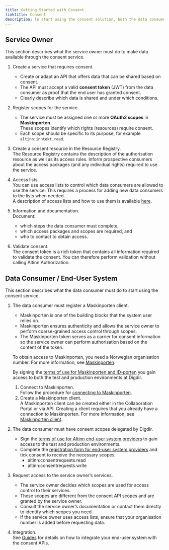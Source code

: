 ```yaml
---
title: Getting Started with Consent
linktitle: Consent
description: To start using the consent solution, both the data consumer (end-user system) and the service owner must complete a few steps to configure the setup.
---
```


## Service Owner

This section describes what the service owner must do to make data available through the consent service.

1. Create a service that requires consent.

   - Create or adapt an API that offers data that can be shared based on consent.
   - The API must accept a valid **consent token** (JWT) from the data consumer as proof that the end user has granted consent.
   - Clearly describe which data is shared and under which conditions.

2. Register scopes for the service.

   - The service must be assigned one or more **OAuth2 scopes** in **Maskinporten**.  
     These scopes identify which rights (resources) require consent.
   - Each scope should be specific to its purpose, for example `altinn:inntekt.read`.

3. Create a consent resource in the Resource Registry.  
   The Resource Registry contains the description of the authorisation resource as well as its access rules. Inform prospective consumers about the access packages (and any individual rights) required to use the service.

4. Access lists.  
   You can use access lists to control which data consumers are allowed to use the service. This requires a process for adding new data consumers to the lists when needed.  
   A description of access lists and how to use them is available [here](/en/authorization/guides/resource-owner/manage-accesslists-resource-admin/).

5. Information and documentation.  
   Document:

   - which steps the data consumer must complete,
   - which access packages and scopes are required, and
   - who to contact to obtain access.

6. Validate consent.  
   The consent token is a rich token that contains all information required to validate the consent. You can therefore perform validation without calling Altinn Authorization.

## Data Consumer / End-User System

This section describes what the data consumer must do to start using the consent service.

1. The data consumer must register a Maskinporten client.

   - Maskinporten is one of the building blocks that the system user relies on.
   - Maskinporten ensures authenticity and allows the service owner to perform coarse-grained access control through scopes.
   - The Maskinporten token serves as a carrier for consent information so the service owner can perform authorisation based on the content of the token.

   To obtain access to Maskinporten, you need a Norwegian organisation number. For more information, see [Maskinporten](https://www.digdir.no/felleslosninger/maskinporten/869).

   By signing the [terms of use for Maskinporten and ID-porten](https://samarbeid.digdir.no/maskinporten/bruksvilkar-private-virksomheter/73#21_generelt) you gain access to both the test and production environments at Digdir.

   1. Connect to Maskinporten.  
      Follow the procedure for [connecting to Maskinporten](https://samarbeid.digdir.no/maskinporten/ta-i-bruk-maskinporten/97).
   2. Create a Maskinporten client.  
      A Maskinporten client can be created either in the Collaboration Portal or via API. Creating a client requires that you already have a connection to Maskinporten. For more information, see [Maskinporten client](https://docs.altinn.studio/nb/correspondence/getting-started/developer-guides/maskinporten/).

2. The data consumer must have consent scopes delegated by Digdir.

   - Sign the [terms of use for Altinn end-user system providers](https://samarbeid.digdir.no/altinn/bruksvilkar-sluttbrukersystemleverandorer-i-altinn/3002) to gain access to the test and production environments.
   - Complete the [registration form for end-user system providers](https://forms.office.com/Pages/ResponsePage.aspx?id=D1aOAK8I7EygVrNUR1A5kcdP2Xp78HZOttvolvmHfSJUOFFBMThaOTI1UlVEVU9VM0FaTVZLMzg0Vi4u) and tick consent to receive the necessary scopes:
     - altinn:consentrequests.read
     - altinn:consentrequests.write

3. Request access to the service owner’s services.

   - The service owner decides which scopes are used for access control to their services.
   - These scopes are different from the consent API scopes and are granted by the service owner.
   - Consult the service owner’s documentation or contact them directly to identify which scopes you need.
   - If the service owner uses access lists, ensure that your organisation number is added before requesting data.

4. Integration.  
   See [Guides](/en/authorization/guides/system-vendor/consent/) for details on how to integrate your end-user system with the consent APIs.
